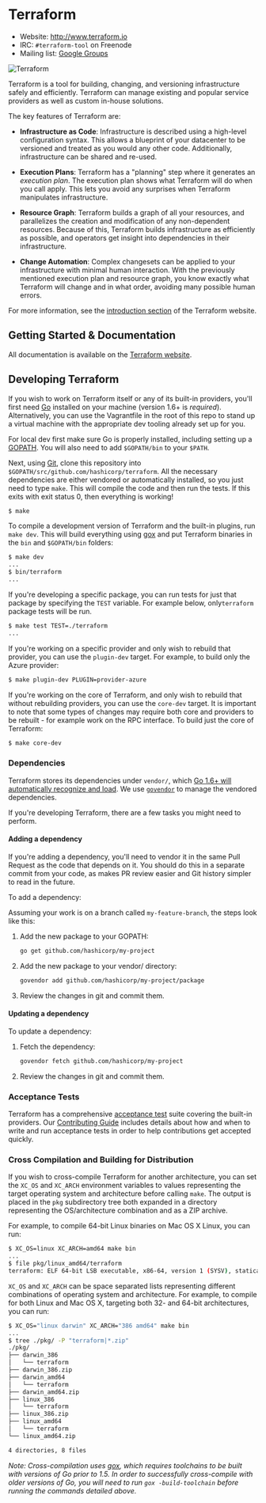 Terraform
=========

- Website: http://www.terraform.io
- IRC: `#terraform-tool` on Freenode
- Mailing list: [Google Groups](http://groups.google.com/group/terraform-tool)

![Terraform](https://raw.githubusercontent.com/hashicorp/terraform/master/website/source/assets/images/readme.png)

Terraform is a tool for building, changing, and versioning infrastructure safely and efficiently. Terraform can manage existing and popular service providers as well as custom in-house solutions.

The key features of Terraform are:

- **Infrastructure as Code**: Infrastructure is described using a high-level configuration syntax. This allows a blueprint of your datacenter to be versioned and treated as you would any other code. Additionally, infrastructure can be shared and re-used.

- **Execution Plans**: Terraform has a "planning" step where it generates an *execution plan*. The execution plan shows what Terraform will do when you call apply. This lets you avoid any surprises when Terraform manipulates infrastructure.

- **Resource Graph**: Terraform builds a graph of all your resources, and parallelizes the creation and modification of any non-dependent resources. Because of this, Terraform builds infrastructure as efficiently as possible, and operators get insight into dependencies in their infrastructure.

- **Change Automation**: Complex changesets can be applied to your infrastructure with minimal human interaction. With the previously mentioned execution plan and resource graph, you know exactly what Terraform will change and in what order, avoiding many possible human errors.

For more information, see the [introduction section](http://www.terraform.io/intro) of the Terraform website.

Getting Started & Documentation
-------------------------------

All documentation is available on the [Terraform website](http://www.terraform.io).

Developing Terraform
--------------------

If you wish to work on Terraform itself or any of its built-in providers, you'll first need [Go](http://www.golang.org) installed on your machine (version 1.6+ is *required*). Alternatively, you can use the Vagrantfile in the root of this repo to stand up a virtual machine with the appropriate dev tooling already set up for you.

For local dev first make sure Go is properly installed, including setting up a [GOPATH](http://golang.org/doc/code.html#GOPATH). You will also need to add `$GOPATH/bin` to your `$PATH`.

Next, using [Git](https://git-scm.com/), clone this repository into `$GOPATH/src/github.com/hashicorp/terraform`. All the necessary dependencies are either vendored or automatically installed, so you just need to type `make`. This will compile the code and then run the tests. If this exits with exit status 0, then everything is working!

```sh
$ make
```

To compile a development version of Terraform and the built-in plugins, run `make dev`. This will build everything using [gox](https://github.com/mitchellh/gox) and put Terraform binaries in the `bin` and `$GOPATH/bin` folders:

```sh
$ make dev
...
$ bin/terraform
...
```

If you're developing a specific package, you can run tests for just that package by specifying the `TEST` variable. For example below, only`terraform` package tests will be run.

```sh
$ make test TEST=./terraform
...
```

If you're working on a specific provider and only wish to rebuild that provider, you can use the `plugin-dev` target. For example, to build only the Azure provider:

```sh
$ make plugin-dev PLUGIN=provider-azure
```

If you're working on the core of Terraform, and only wish to rebuild that without rebuilding providers, you can use the `core-dev` target. It is important to note that some types of changes may require both core and providers to be rebuilt - for example work on the RPC interface. To build just the core of Terraform:

```sh
$ make core-dev
```

### Dependencies

Terraform stores its dependencies under `vendor/`, which [Go 1.6+ will automatically recognize and load](https://golang.org/cmd/go/#hdr-Vendor_Directories). We use [`govendor`](https://github.com/kardianos/govendor) to manage the vendored dependencies.

If you're developing Terraform, there are a few tasks you might need to perform.

#### Adding a dependency

If you're adding a dependency, you'll need to vendor it in the same Pull Request as the code that depends on it. You should do this in a separate commit from your code, as makes PR review easier and Git history simpler to read in the future.

To add a dependency:

Assuming your work is on a branch called `my-feature-branch`, the steps look like this:

1. Add the new package to your GOPATH:

    ```bash
    go get github.com/hashicorp/my-project
    ```

2.  Add the new package to your vendor/ directory:

    ```bash
    govendor add github.com/hashicorp/my-project/package
    ```

3. Review the changes in git and commit them.

#### Updating a dependency

To update a dependency:

1. Fetch the dependency:

    ```bash
    govendor fetch github.com/hashicorp/my-project
    ```

2. Review the changes in git and commit them.

### Acceptance Tests

Terraform has a comprehensive [acceptance
test](http://en.wikipedia.org/wiki/Acceptance_testing) suite covering the
built-in providers. Our [Contributing Guide](https://github.com/hashicorp/terraform/blob/master/.github/CONTRIBUTING.md) includes details about how and when to write and run acceptance tests in order to help contributions get accepted quickly.


### Cross Compilation and Building for Distribution

If you wish to cross-compile Terraform for another architecture, you can set the `XC_OS` and `XC_ARCH` environment variables to values representing the target operating system and architecture before calling `make`. The output is placed in the `pkg` subdirectory tree both expanded in a directory representing the OS/architecture combination and as a ZIP archive.

For example, to compile 64-bit Linux binaries on Mac OS X Linux, you can run:

```sh
$ XC_OS=linux XC_ARCH=amd64 make bin 
...
$ file pkg/linux_amd64/terraform
terraform: ELF 64-bit LSB executable, x86-64, version 1 (SYSV), statically linked, not stripped
```

`XC_OS` and `XC_ARCH` can be space separated lists representing different combinations of operating system and architecture. For example, to compile for both Linux and Mac OS X, targeting both 32- and 64-bit architectures, you can run:

```sh
$ XC_OS="linux darwin" XC_ARCH="386 amd64" make bin
...
$ tree ./pkg/ -P "terraform|*.zip"
./pkg/
├── darwin_386
│   └── terraform
├── darwin_386.zip
├── darwin_amd64
│   └── terraform
├── darwin_amd64.zip
├── linux_386
│   └── terraform
├── linux_386.zip
├── linux_amd64
│   └── terraform
└── linux_amd64.zip

4 directories, 8 files
```

_Note: Cross-compilation uses [gox](https://github.com/mitchellh/gox), which requires toolchains to be built with versions of Go prior to 1.5. In order to successfully cross-compile with older versions of Go, you will need to run `gox -build-toolchain` before running the commands detailed above._
